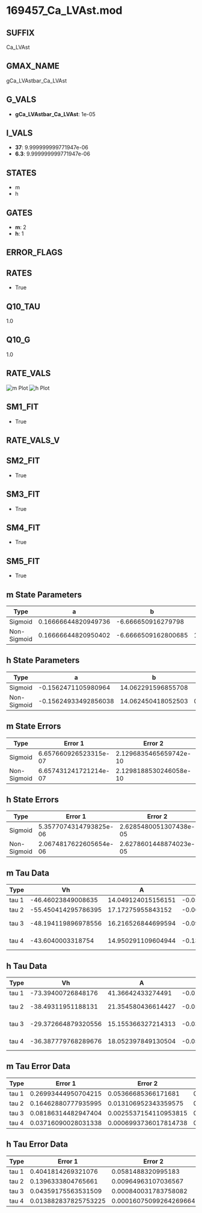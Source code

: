 # 169457_Ca_LVAst.mod

## SUFFIX

Ca_LVAst

## GMAX_NAME

gCa_LVAstbar_Ca_LVAst

## G_VALS

- **gCa_LVAstbar_Ca_LVAst**: 1e-05

## I_VALS

- **37**: 9.999999999771947e-06
- **6.3**: 9.999999999771947e-06

## STATES

- m
- h

## GATES

- **m**: 2
- **h**: 1

## ERROR_FLAGS


## RATES

- True

## Q10_TAU

1.0

## Q10_G

1.0

## RATE_VALS

![m Plot](/Users/pbozelos/Dropbox/icg-Chai-Panos/supermodels/output_markdown_files/Ca/169457_Ca_LVAst.mod/images/m.png)
![h Plot](/Users/pbozelos/Dropbox/icg-Chai-Panos/supermodels/output_markdown_files/Ca/169457_Ca_LVAst.mod/images/h.png)

## SM1_FIT

- True

## RATE_VALS_V

## SM2_FIT

- True

## SM3_FIT

- True

## SM4_FIT

- True

## SM5_FIT

- True

## m State Parameters

| Type | a | b | c | d |
| --- | --- | --- | --- | --- |
| Sigmoid | 0.16666644820949736 | -6.666650916279798 |
| Non-Sigmoid | 0.16666644820950402 | -6.6666509162800685 | 1.0000000045846207 | -3.937265690908561e-09 |

## h State Parameters

| Type | a | b | c | d |
| --- | --- | --- | --- | --- |
| Sigmoid | -0.1562471105980964 | 14.062291596855708 |
| Non-Sigmoid | -0.15624933492856038 | 14.062450418052503 | 0.9999850680919746 | -1.1629083269974382e-08 |

## m State Errors

| Type | Error 1 | Error 2 | Error 3 |
| --- | --- | --- | --- |
| Sigmoid | 6.657660926523315e-07 | 2.1296835465659742e-10 | 3.899492963316088e-07 |
| Non-Sigmoid | 6.657431241721214e-07 | 2.1298188530246058e-10 | 3.8993584334444914e-07 |

## h State Errors

| Type | Error 1 | Error 2 | Error 3 |
| --- | --- | --- | --- |
| Sigmoid | 5.3577074314793825e-06 | 2.6285480051307438e-05 | 5.158459435395327e-06 |
| Non-Sigmoid | 2.0674817622605654e-06 | 2.6278601448874023e-05 | 1.990594100263501e-06 |

## m Tau Data

| Type | Vh | A | b1 | b2 | c1 | c2 | d1 | d2 | e1 | e2 |
| --- | --- | --- | --- | --- | --- | --- | --- | --- | --- | --- |
| tau 1 | -46.46023849008635 | 14.049124015156151 | -0.05367663749835073 | -0.011153725476782542 |
| tau 2 | -55.450414295786395 | 17.17275955843152 | -0.06250075703816681 | 0.00032206838857243525 | -0.04319258323914223 | -0.0006474588311530517 |
| tau 3 | -48.194119896978556 | 16.216526844699594 | -0.0987870208226469 | 0.0012292535461586884 | -4.593371969218294e-06 | -0.06374696370521074 | -0.0020201158124698512 | -2.0086444739100616e-05 |
| tau 4 | -43.6040003318754 | 14.950291109604944 | -0.13719792547697848 | 0.0028963448124890694 | -2.4580232162439286e-05 | 7.204436098275448e-08 | -0.07966336539754607 | -0.003953738939512918 | -8.190343745955093e-05 | -5.978515595055091e-07 |

## h Tau Data

| Type | Vh | A | b1 | b2 | c1 | c2 | d1 | d2 | e1 | e2 |
| --- | --- | --- | --- | --- | --- | --- | --- | --- | --- | --- |
| tau 1 | -73.39400726848176 | 41.36642433274491 | -0.01464981752219395 | 0.014649620493088437 |
| tau 2 | -38.49311951188131 | 21.354580436614427 | -0.05701216005235867 | 0.0009622905091298619 | 0.005530737311439587 | 5.449391092012176e-05 |
| tau 3 | -29.372664879320556 | 15.155366327214313 | -0.030334509920479383 | 0.0018495054935875254 | -1.238596954816535e-05 | 0.013428489739416571 | 3.940339891824176e-05 | -9.378048300223495e-07 |
| tau 4 | -36.387779768289676 | 18.052397849130504 | -0.05045720134979564 | 0.002217477405367656 | -2.6782375143628932e-05 | 9.437228122378473e-08 | 0.010819150194439851 | 9.602127534328358e-05 | -7.459412425966787e-07 | -9.97480995983002e-09 |

## m Tau Error Data

| Type | Error 1 | Error 2 | Error 3 |
| --- | --- | --- | --- |
| tau 1 | 0.26993444950704215 | 0.05366685366171681 | 0.14636400440483666 |
| tau 2 | 0.16462880777935995 | 0.013106952343359575 | 0.08926512192491619 |
| tau 3 | 0.08186314482947404 | 0.0025537154110953815 | 0.044387879028765224 |
| tau 4 | 0.03716090028031338 | 0.0006993736017814738 | 0.02014940361353762 |

## h Tau Error Data

| Type | Error 1 | Error 2 | Error 3 |
| --- | --- | --- | --- |
| tau 1 | 0.4041814269321076 | 0.0581488320995183 | 0.19443420984201398 |
| tau 2 | 0.1396333804765661 | 0.00964963107036567 | 0.06717158234262668 |
| tau 3 | 0.04359175563531509 | 0.000840031783758082 | 0.020970108960504903 |
| tau 4 | 0.013882837825753225 | 0.00016075099264269664 | 0.006678433057906359 |

